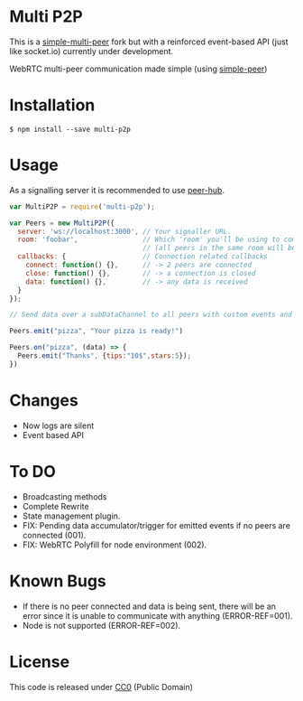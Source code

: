 # Multi P2P

This is a [simple-multi-peer](https://github.com/nihey/simple-multi-peer/) fork but with a reinforced event-based API (just like socket.io) currently under development.

WebRTC multi-peer communication made simple (using [simple-peer](https://github.com/feross/simple-peer))

# Installation
```
$ npm install --save multi-p2p
```

# Usage

As a signalling server it is recommended to use [peer-hub](https://github.com/nihey/node-peer-hub).

```javascript
var MultiP2P = require('multi-p2p');

var Peers = new MultiP2P({
  server: 'ws://localhost:3000', // Your signaller URL.
  room: 'foobar',                // Which 'room' you'll be using to communicate with your peers
                                 // (all peers in the same room will be signalled to each other).
  callbacks: {                   // Connection related callbacks
    connect: function() {},      // -> 2 peers are connected
    close: function() {},        // -> a connection is closed
    data: function() {},         // -> any data is received
  }
});

// Send data over a subDataChannel to all peers with custom events and easy to read data.

Peers.emit("pizza", "Your pizza is ready!")

Peers.on("pizza", (data) => {
  Peers.emit("Thanks", {tips:"10$",stars:5});
})

```

# Changes

  - Now logs are silent
  - Event based API

# To DO

  - Broadcasting methods
  - Complete Rewrite
  - State management plugin.
  - FIX: Pending data accumulator/trigger for emitted events if no peers are connected (001).
  - FIX: WebRTC Polyfill for node environment (002).

# Known Bugs

- If there is no peer connected and data is being sent, there will be an error since it is unable to communicate with anything (ERROR-REF=001).
- Node is not supported (ERROR-REF=002).

# License

This code is released under
[CC0](http://creativecommons.org/publicdomain/zero/1.0/) (Public Domain)
